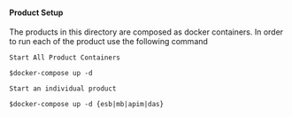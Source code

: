 #### Product Setup ####

The products in this directory are composed as docker containers. In order to run each of the product use the following command

```
Start All Product Containers

$docker-compose up -d
````

```
Start an individual product

$docker-compose up -d {esb|mb|apim|das}
```